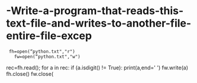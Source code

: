 # -Write-a-program-that-reads-this-text-file-and-writes-to-another-file-entire-file-excep
     fh=open(“python.txt","r")
       fw=open(“python.txt","w")                                                  
rec=fh.read();
for a in rec:
    if (a.isdigit() != True):
        print(a,end=' ')
        fw.write(a)
fh.close()
fw.close(
